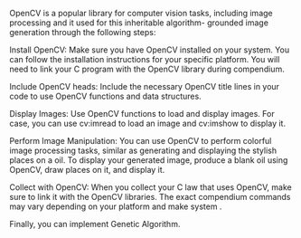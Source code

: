 OpenCV is a popular library for computer vision tasks, including image processing and it used for this inheritable algorithm- grounded image generation through the following steps:

Install OpenCV: Make sure you have OpenCV installed on your system. You can follow the installation instructions for your specific platform. You will need to link your C program with the OpenCV library during compendium.

Include OpenCV heads: Include the necessary OpenCV title lines in your code to use OpenCV functions and data structures.

Display Images: Use OpenCV functions to load and display images. For case, you can use cv:imread to load an image and cv:imshow to display it.

Perform Image Manipulation: You can use OpenCV to perform colorful image processing tasks, similar as generating and displaying the stylish places on a oil. To display your generated image, produce a blank oil using OpenCV, draw places on it, and display it.

Collect with OpenCV:
When you collect your C law that uses OpenCV, make sure to link it with the OpenCV libraries. The exact compendium commands may vary depending on your platform and make system .

Finally, you can implement Genetic Algorithm.
